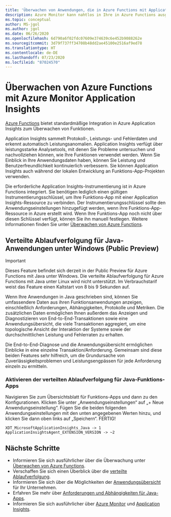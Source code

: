 ```yaml
---
title: 'Überwachen von Anwendungen, die in Azure Functions mit Application Insights ausgeführt werden: Azure Monitor | Microsoft-Dokumentation'
description: Azure Monitor kann nahtlos in Ihre in Azure Functions ausgeführte Anwendung integriert werden und ermöglicht die Überwachung der Leistung sowie eine blitzschnelle Erkennung von Problemen mit Ihren Apps.
ms.topic: conceptual
author: MS-jgol
ms.author: jgol
ms.date: 06/26/2020
ms.openlocfilehash: 6d790a6f02fdc07609e374639c6e452b9088262e
ms.sourcegitcommit: 3d79f737ff34708b48dd2ae45100e2516af9ed78
ms.translationtype: HT
ms.contentlocale: de-DE
ms.lasthandoff: 07/23/2020
ms.locfileid: "87024570"
---
```

# <a name="monitoring-azure-functions-with-azure-monitor-application-insights"></a>Überwachen von Azure Functions mit Azure Monitor Application Insights

[Azure Functions](../../azure-functions/functions-overview.md) bietet standardmäßige Integration in Azure Application Insights zum Überwachen von Funktionen. 

Application Insights sammelt Protokoll-, Leistungs- und Fehlerdaten und erkennt automatisch Leistungsanomalien. Application Insights verfügt über leistungsstarke Analysetools, mit denen Sie Probleme untersuchen und nachvollziehen können, wie Ihre Funktionen verwendet werden. Wenn Sie Einblick in Ihre Anwendungsdaten haben, können Sie Leistung und Benutzerfreundlichkeit kontinuierlich verbessern. Sie können Application Insights auch während der lokalen Entwicklung an Funktions-App-Projekten verwenden. 

Die erforderliche Application Insights-Instrumentierung ist in Azure Functions integriert. Sie benötigen lediglich einen gültigen Instrumentierungsschlüssel, um Ihre Funktions-App mit einer Application Insights-Ressource zu verbinden. Der Instrumentierungsschlüssel sollte den Anwendungseinstellungen hinzugefügt werden, wenn ihre Funktions-App-Ressource in Azure erstellt wird. Wenn Ihre Funktions-App noch nicht über diesen Schlüssel verfügt, können Sie ihn manuell festlegen. Weitere Informationen finden Sie unter [Überwachen von Azure Functions](../../azure-functions/functions-monitoring.md?tabs=cmd).

## <a name="distributed-tracing-for-java-applications-on-windows-public-preview"></a>Verteilte Ablaufverfolgung für Java-Anwendungen unter Windows (Public Preview)

> [!IMPORTANT]
> Dieses Feature befindet sich derzeit in der Public Preview für Azure Functions mit Java unter Windows. Die verteilte Ablaufverfolgung für Azure Functions mit Java unter Linux wird nicht unterstützt. Im Verbrauchstarif weist das Feature einen Kaltstart von 8 bis 9 Sekunden auf.

Wenn Ihre Anwendungen in Java geschrieben sind, können Sie umfassendere Daten aus ihren Funktionsanwendungen anzeigen, einschließlich Anforderungen, Abhängigkeiten, Protokolle und Metriken. Die zusätzlichen Daten ermöglichen Ihnen außerdem das Anzeigen und Diagnostizieren von End-to-End-Transaktionen sowie eine Anwendungsübersicht, die viele Transaktionen aggregiert, um eine topologische Ansicht der Interaktion der Systeme sowie der durchschnittlichen Leistung und Fehlerraten zu erhalten.

Die End-to-End-Diagnose und die Anwendungsübersicht ermöglichen Einblicke in eine einzelne Transaktion/Anforderung. Gemeinsam sind diese beiden Features sehr hilfreich, um die Grundursache von Zuverlässigkeitsproblemen und Leistungsengpässen für jede Anforderung einzeln zu ermitteln.

### <a name="how-to-enable-distributed-tracing-for-java-function-apps"></a>Aktivieren der verteilten Ablaufverfolgung für Java-Funktions-Apps

Navigieren Sie zum Übersichtsblatt für Funktions-Apps und dann zu den Konfigurationen. Klicken Sie unter „Anwendungseinstellungen“ auf „+ Neue Anwendungseinstellung“. Fügen Sie die beiden folgenden Anwendungseinstellungen mit den unten angegebenen Werten hinzu, und klicken Sie dann oben links auf „Speichern“. FERTIG!

```
XDT_MicrosoftApplicationInsights_Java -> 1
ApplicationInsightsAgent_EXTENSION_VERSION -> ~2
```

## <a name="next-steps"></a>Nächste Schritte

* Informieren Sie sich ausführlicher über die Überwachung unter [Überwachen von Azure Functions](../../azure-functions/functions-monitoring.md).
* Verschaffen Sie sich einen Überblick über die [verteilte Ablaufverfolgung](./distributed-tracing.md).
* Informieren Sie sich über die Möglichkeiten der [Anwendungsübersicht](./app-map.md?tabs=net) für Ihr Unternehmen.
* Erfahren Sie mehr über [Anforderungen und Abhängigkeiten für Java-Apps](./java-in-process-agent.md).
* Informieren Sie sich ausführlicher über [Azure Monitor](../overview.md) und [Application Insights](./app-insights-overview.md).
